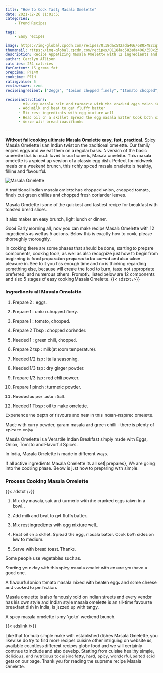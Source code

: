 ```yaml
---
title: "How to Cook Tasty Masala Omelette"
date: 2021-02-26 11:01:53
categories:
    - Trend Recipes
    
tags:
    - Easy recipes

image: https://img-global.cpcdn.com/recipes/0118dac582ada406/680x482cq70/masala-omelette-recipe-main-photo.jpg
thumbnail: https://img-global.cpcdn.com/recipes/0118dac582ada406/350x250cq70/masala-omelette-recipe-main-photo.jpg
description: Recipe Appetizing Masala Omelette with 12 ingredients and 5 stages of easy cooking.
author: Carolyn Allison
calories: 274 calories
fatContent: 15 grams fat
preptime: PT14M
cooktime: PT1H
ratingvalue: 5
reviewcount: 1206
recipeingredient: ["2eggs", "1onion chopped finely", "1tomato chopped", "2 Tbspchopped coriander", "1green chili chopped", "2 tspmilkat room temperature", "1/2 tspItalia seasoning", "1/3 tspdry ginger powder", "1/3 tspred chili powder", "1 pinchturmeric powder", "as per tasteSalt", "1 Tbspoil to make omelette"]

recipeinstructions: 
      - Mix dry masala salt and turmeric with the cracked eggs taken in a bowl 
      - Add milk and beat to get fluffy batter 
      - Mix rest ingredients with egg mixture well 
      - Heat oil on a skillet Spread the egg masala batter Cook both sides on low to medium 
      - Serve with bread toastThanks

---
```




**Without fail cooking ultimate Masala Omelette easy, fast, practical**. Spicy Masala Omelette is an Indian twist on the traditional omelette. Our family enjoys eggs and we eat them on a regular basis. A version of the basic omelette that is much loved in our home is, Masala omelette. This masala omelette is a spiced up version of a classic egg dish. Perfect for midweek meals or a weekend brunch, this richly spiced masala omelette is healthy, filling and flavourful.


![Masala Omelette](https://img-global.cpcdn.com/recipes/0118dac582ada406/680x482cq70/masala-omelette-recipe-main-photo.jpg "Masala Omelette")



A traditional Indian masala omlette has chopped onion, chopped tomato, finely cut green chillies and chopped fresh coriander leaves.

Masala Omelette is one of the quickest and tastiest recipe for breakfast with toasted bread slices.

It also makes an easy brunch, light lunch or dinner.


Good Early morning all, now you can make recipe Masala Omelette with 12 ingredients as well as 5 actions. Below this is exactly how to cook, please thoroughly thoroughly.

In cooking there are some phases that should be done, starting to prepare components, cooking tools, as well as also recognize just how to begin from beginning to food preparation prepares to be served and also taken pleasure in. See to it you has enough time and no is thinking regarding something else, because will create the food to burn, taste not appropriate preferred, and numerous others. Promptly, listed below are 12 components and also 5 stages of easy cooking Masala Omelette.
{{< adstxt />}}

### Ingredients all Masala Omelette


1. Prepare 2 : eggs.

1. Prepare 1 : onion chopped finely.

1. Prepare 1 : tomato, chopped.

1. Prepare 2 Tbsp : chopped coriander.

1. Needed 1 : green chili, chopped.

1. Prepare 2 tsp : milk(at room temperature).

1. Needed 1/2 tsp : Italia seasoning.

1. Needed 1/3 tsp : dry ginger powder.

1. Prepare 1/3 tsp : red chili powder.

1. Prepare 1 pinch : turmeric powder.

1. Needed as per taste : Salt.

1. Needed 1 Tbsp : oil to make omelette.


Experience the depth of flavours and heat in this Indian-inspired omelette.

Made with curry powder, garam masala and green chilli - there is plenty of spice to enjoy.

Masala Omelette is a Versatile Indian Breakfast simply made with Eggs, Onion, Tomato and Flavorful Spices.

In India, Masala Omelette is made in different ways.


If all active ingredients Masala Omelette its all set| prepares}, We are going into the cooking phase. Below is just how to preparing with simple.

### Process Cooking Masala Omelette

{{< adstxt />}}


1. Mix dry masala, salt and turmeric with the cracked eggs taken in a bowl..



1. Add milk and beat to get fluffy batter..



1. Mix rest ingredients with egg mixture well..



1. Heat oil on a skillet. Spread the egg, masala batter. Cook both sides on low to medium..



1. Serve with bread toast.
Thanks.




Some people use vegetables such as.

Starting your day with this spicy masala omelet with ensure you have a good one.

A flavourful onion tomato masala mixed with beaten eggs and some cheese and cooked to perfection.

Masala omelette is also famously sold on Indian streets and every vendor has his own style and Indian style masala omelette is an all-time favourite breakfast dish in India, is jazzed up with tangy.

A spicy masala omelette is my &#39;go to&#39; weekend brunch.


{{< adslink />}}

Like that formula simple make with established dishes Masala Omelette, you likewise do try to find more recipes cuisine other intriguing on website us, available countless different recipes globe food and we will certainly continue to include and also develop. Starting from cuisine healthy simple, delicious, and nutritious to cuisine fatty, hard, spicy, wonderful, salted acid gets on our page. Thank you for reading the supreme recipe Masala Omelette.
